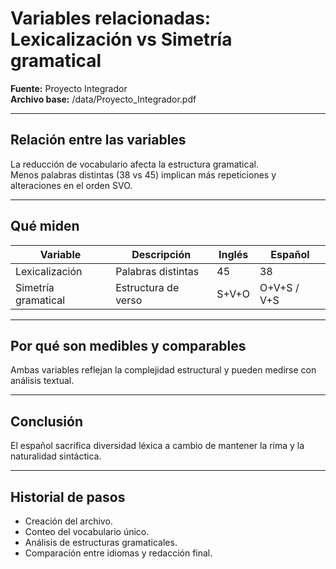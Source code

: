 # Variables relacionadas: Lexicalización vs Simetría gramatical
**Fuente:** Proyecto Integrador  
**Archivo base:** /data/Proyecto_Integrador.pdf  

---

## Relación entre las variables
La reducción de vocabulario afecta la estructura gramatical.  
Menos palabras distintas (38 vs 45) implican más repeticiones y alteraciones en el orden SVO.

---

## Qué miden
| Variable | Descripción | Inglés | Español |
|-----------|--------------|---------|----------|
| Lexicalización | Palabras distintas | 45 | 38 |
| Simetría gramatical | Estructura de verso | S+V+O | O+V+S / V+S |

---

## Por qué son medibles y comparables
Ambas variables reflejan la complejidad estructural y pueden medirse con análisis textual.

---

## Conclusión
El español sacrifica diversidad léxica a cambio de mantener la rima y la naturalidad sintáctica.

---

## Historial de pasos
- Creación del archivo.  
- Conteo del vocabulario único.  
- Análisis de estructuras gramaticales.  
- Comparación entre idiomas y redacción final.
